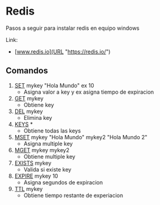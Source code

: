 Redis
=====
Pasos a seguir para instalar redis en equipo windows  

Link:
* [www.redis.io](URL "https://redis.io/")

## Comandos
1. [SET](URL "https://redis.io/commands/set") mykey "Hola Mundo" ex 10 
    - Asigna valor a key y ex asigna tiempo de expiracion
2. [GET](URL "https://redis.io/commands/get") mykey 
    - Obtiene key
3. [DEL](URL "https://redis.io/commands/del") mykey 
    - Elimina key
4. [KEYS](URL "https://redis.io/commands/keys") * 
    - Obtiene todas las keys
5. [MSET](URL "https://redis.io/commands/mset") mykey "Hola Mundo" mykey2 "Hola Mundo 2" 
    - Asigna multiple key   
6. [MGET](URL "https://redis.io/commands/mget") mykey mykey2 
    - Obtiene multiple key
7. [EXISTS](URL "https://redis.io/commands/exists") mykey 
    - Valida si existe key
8. [EXPIRE](URL "https://redis.io/commands/expire") mykey 10 
    - Asigna segundos de expiracion
9. [TTL](URL "https://redis.io/commands/ttl") mykey 
    - Obtiene tiempo restante de experiacion
